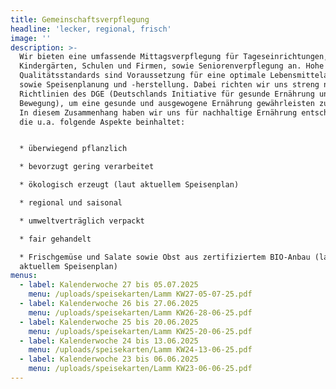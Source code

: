 ```yaml
---
title: Gemeinschaftsverpflegung
headline: 'lecker, regional, frisch'
image: ''
description: >-
  Wir bieten eine umfassende Mittagsverpflegung für Tageseinrichtungen,
  Kindergärten, Schulen und Firmen, sowie Seniorenverpflegung an. Hohe
  Qualitätsstandards sind Voraussetzung für eine optimale Lebensmittelauswahl
  sowie Speisenplanung und -herstellung. Dabei richten wir uns streng nach den
  Richtlinien des DGE (Deutschlands Initiative für gesunde Ernährung und mehr
  Bewegung), um eine gesunde und ausgewogene Ernährung gewährleisten zu können.
  In diesem Zusammenhang haben wir uns für nachhaltige Ernährung entschieden,
  die u.a. folgende Aspekte beinhaltet:


  * überwiegend pflanzlich

  * bevorzugt gering verarbeitet

  * ökologisch erzeugt (laut aktuellem Speisenplan)

  * regional und saisonal

  * umweltverträglich verpackt

  * fair gehandelt

  * Frischgemüse und Salate sowie Obst aus zertifiziertem BIO-Anbau (laut
  aktuellem Speisenplan)
menus:
  - label: Kalenderwoche 27 bis 05.07.2025
    menu: /uploads/speisekarten/Lamm KW27-05-07-25.pdf
  - label: Kalenderwoche 26 bis 27.06.2025
    menu: /uploads/speisekarten/Lamm KW26-28-06-25.pdf
  - label: Kalenderwoche 25 bis 20.06.2025
    menu: /uploads/speisekarten/Lamm KW25-20-06-25.pdf
  - label: Kalenderwoche 24 bis 13.06.2025
    menu: /uploads/speisekarten/Lamm KW24-13-06-25.pdf
  - label: Kalenderwoche 23 bis 06.06.2025
    menu: /uploads/speisekarten/Lamm KW23-06-06-25.pdf
---
```


